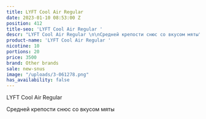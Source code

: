 ```yaml
---
title: LYFT Cool Air Regular
date: 2023-01-10 08:53:00 Z
position: 412
title-seo: 'LYFT Cool Air Regular '
descr: "LYFT Cool Air Regular \n\nСредней крепости снюс со вкусом мяты"
product-name: 'LYFT Cool Air Regular '
nicotine: 10
portions: 20
price: 3500
brand: Other brands
sale: new-snus
image: "/uploads/3-061278.png"
has_availability: false
---
```


LYFT Cool Air Regular 

Средней крепости снюс со вкусом мяты